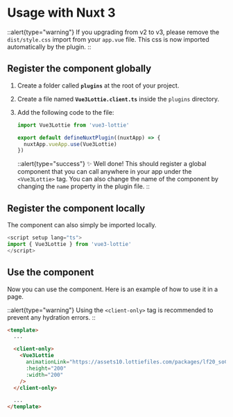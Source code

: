 # Usage with Nuxt 3

::alert{type="warning"}
If you upgrading from v2 to v3, please remove the `dist/style.css` import from your `app.vue` file. This css is now imported automatically by the plugin.
::

## Register the component globally

1. Create a folder called **`plugins`** at the root of your project.

2. Create a file named **`Vue3Lottie.client.ts`** inside the `plugins` directory.

3. Add the following code to the file:

   ```js
   import Vue3Lottie from 'vue3-lottie'
   
   export default defineNuxtPlugin((nuxtApp) => {
     nuxtApp.vueApp.use(Vue3Lottie)
   })
   ```

   ::alert{type="success"}
   ✨ Well done!
   This should register a global component that you can call anywhere in your app under the `<Vue3Lottie>` tag. You can also change the name of the component by changing the `name` property in the plugin file.
   ::

## Register the component locally

The component can also simply be imported locally.

   ```ts
<script setup lang="ts">
   import { Vue3Lottie } from 'vue3-lottie'
</script>
   ```

## Use the component

Now you can use the component. Here is an example of how to use it in a page.

::alert{type="warning"}
Using the `<client-only>` tag is recommended to prevent any hydration errors.
::

```html
<template>
  ...

  <client-only>
    <Vue3Lottie
      animationLink="https://assets10.lottiefiles.com/packages/lf20_soCRuE.json"
      :height="200"
      :width="200"
    />
  </client-only>

  ...
</template>
```
